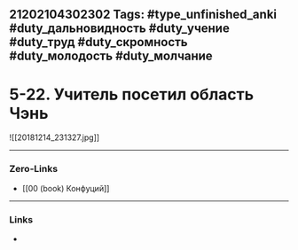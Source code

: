 21202104302302
Tags: #type_unfinished_anki #duty_дальновидность #duty_учение #duty_труд #duty_скромность #duty_молодость #duty_молчание
---
# 5-22. Учитель посетил область Чэнь

![[20181214_231327.jpg]]

---
### Zero-Links
- [[00 (book) Конфуций]]
---
### Links
-